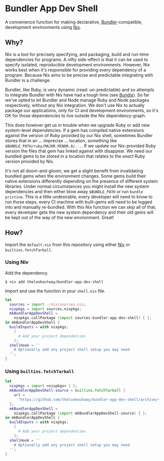 # Bundler App Dev Shell

A convenience function for making declarative, [Bundler](https://bundler.io)-compatible, development environments using [Nix](https://nixos.org).

## Why?

Nix is a tool for precisely specifying, and packaging, build and run-time dependencies for programs. A nifty side-effect is that it can be used to specify isolated, reproducible development environments. However, Nix works best when it's responsible for providing _every_ dependency of a program. Because Nix aims to be precise and predictable integrating with Bundler is a challenge.

Bundler, like Ruby, is very dynamic (read: _un_-predictable) and so attempts to integrate Bundler with Nix have had a tough time (see [Bundix](https://github.com/nix-community/bundix)). So far we've opted to let Bundler and Node manage Ruby and Node packages respectively, without any Nix integration. We don't use Nix to actually package our applications, only for CI and development environments, so it's OK for those dependencies to live outside the Nix dependency-graph.

This does however get us in trouble when we upgrade Ruby or add new system-level dependencies. If a gem has compiled native extensions against the version of Ruby provided by our Nix shell, sometimes Bundler stores that in an ... imprecise ... location, something like `$BUNDLE_PATH/ruby/MAJOR.MINOR.0/...`. If we update our Nix-provided Ruby version the files that gem has linked against with disappear. We need our bundled gems to be stored in a location that relates to the _exact_ Ruby version provided by Nix.

It's not all doom-and-gloom, we get a slight benefit from invalidating bundled gems when the environment changes. Some gems build their native extensions differently depending on the presence of different system libraries. Under normal circumstances you might install the new system dependencies and then either blow away `$BUNDLE_PATH` or run `bundle pristine`. This is a little undesirable, every developer will need to know to run those steps, every CI machine with built-gems will need to be logged into and manually re-bundled. With this Nix function we can skip all of that, every developer gets the new system dependency and their old gems will be kept out of the way of the new environment. Great!

## How?

Import the `default.nix` from this repository using either [Niv](https://github.com/nmattia/niv) or `builtins.fetchTarball`.

### Using Niv

Add the dependency.

```
$ niv add thelookoutway/bundler-app-dev-shell
```

Import and use the function in your `shell.nix` file.

```nix
let
  sources = import ./nix/sources.nix;
  nixpkgs = import sources.nixpkgs;
  mkBundlerAppDevShell =
    nixpkgs.callPackage (import sources.bundler-app-dev-shell) { };
in mkBundlerAppDevShell {
  buildInputs = with nixpkgs;
    [
      # Add your project dependencies
    ];
  shellHook = ''
    # Optionally add any project shell setup you may need
  '';
}
```

### Using `builtins.fetchTarball`

```nix
let
  nixpkgs = import <nixpkgs> { };
  mkBundlerAppDevShell-source = builtins.fetchTarball {
    url =
      "https://github.com/thelookoutway/bundler-app-dev-shell/archive/<GIT REV SHA>.tar.gz";
  };
  mkBundlerAppDevShell =
    nixpkgs.callPackage (import mkBundlerAppDevShell-source) { };
in mkBundlerAppDevShell {
  buildInputs = with nixpkgs;
    [
      # Add your project dependencies
    ];
  shellHook = ''
    # Optionally add any project shell setup you may need
  '';
}
```

